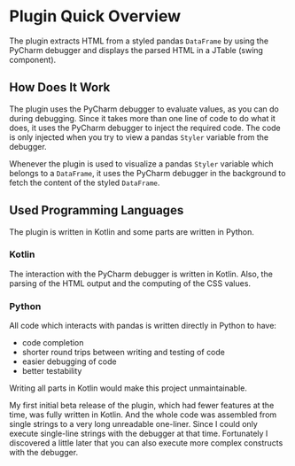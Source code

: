 # Plugin Quick Overview
The plugin extracts HTML from a styled pandas `DataFrame` by using the PyCharm debugger and displays the parsed HTML in a JTable (swing component).

## How Does It Work
The plugin uses the PyCharm debugger to evaluate values, as you can do during debugging.
Since it takes more than one line of code to do what it does, it uses the PyCharm debugger to inject the required code.
The code is only injected when you try to view a pandas `Styler` variable from the debugger.

Whenever the plugin is used to visualize a pandas `Styler` variable which belongs to a `DataFrame`, it uses the 
PyCharm debugger in the background to fetch the content of the styled `DataFrame`.

## Used Programming Languages
The plugin is written in Kotlin and some parts are written in Python.

### Kotlin
The interaction with the PyCharm debugger is written in Kotlin. 
Also, the parsing of the HTML output and the computing of the CSS values.

### Python 
All code which interacts with pandas is written directly in Python to have:

- code completion
- shorter round trips between writing and testing of code
- easier debugging of code
- better testability

Writing all parts in Kotlin would make this project unmaintainable. 

My first initial beta release of the plugin, which had fewer features at the time, was fully written in Kotlin.
And the whole code was assembled from single strings to a very long unreadable one-liner. 
Since I could only execute single-line strings with the debugger at that time.
Fortunately I discovered a little later that you can also execute more complex constructs with the debugger.